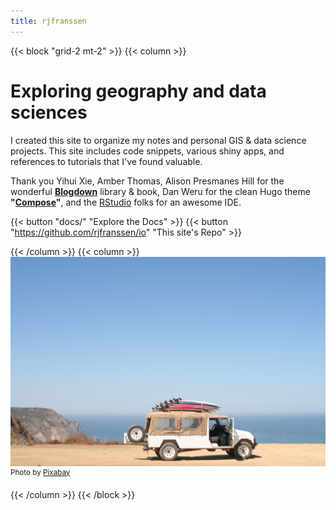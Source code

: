 ```yaml
---
title: rjfranssen
---
```


{{< block "grid-2 mt-2" >}}
{{< column >}}

# Exploring **geography** and **data sciences**

I created this site to organize my notes and personal GIS & data science projects. This site includes code snippets, various shiny apps, and references to tutorials that I've found valuable.

Thank you Yihui Xie, Amber Thomas, Alison Presmanes Hill for the wonderful **[Blogdown](https://bookdown.org/yihui/blogdown/)** library & book, Dan Weru for the clean Hugo theme **"[Compose](https://github.com/onweru/compose)"**, and the [RStudio](https://rstudio.com/) folks for an awesome IDE.

{{< button "docs/" "Explore the Docs" >}} {{< button "https://github.com/rjfranssen/io" "This site's Repo" >}}

{{< /column >}}
{{< column >}}
![beach](/images/auto-beach-car-desert-276334.jpg)
<sup>Photo by [Pixabay](https://pixabay.com/)</sup>

<!-- Photo by [Pixabay](https://www.pexels.com/photo/auto-beach-car-desert-276334/) on Pexels -->

{{< /column >}}
{{< /block >}}